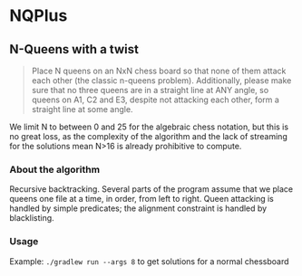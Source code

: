 # NQPlus
## N-Queens with a twist

> Place N queens on an NxN chess board so that none of them attack
> each other (the classic n-queens problem). Additionally, please
> make sure that no three queens are in a straight line at ANY angle,
> so queens on A1, C2 and E3, despite not attacking each other, form
> a straight line at some angle.

We limit N
to between 0 and 25
for the algebraic chess notation,
but this is no great loss,
as the complexity of the algorithm
and the lack of streaming for the solutions
mean N>16 is already
prohibitive to compute.

### About the algorithm

Recursive backtracking.
Several parts of the program
assume that we place queens 
one file at a time,
in order,
from left to right.
Queen attacking is handled
by simple predicates;
the alignment constraint
is handled by blacklisting.

### Usage
Example:
`./gradlew run --args 8`
to get solutions
for a normal chessboard

